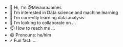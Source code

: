 - 👋 Hi, I’m @MwauraJames
- 👀 I’m interested in Data science and machine learning 
- 🌱 I’m currently learning data analysis 
- 💞️ I’m looking to collaborate on ...
- 📫 How to reach me ...
- 😄 Pronouns: he/him
- ⚡ Fun fact: ...

<!---
MwauraJames/MwauraJames is a ✨ special ✨ repository because its `README.md` (this file) appears on your GitHub profile.
You can click the Preview link to take a look at your changes.
--->
